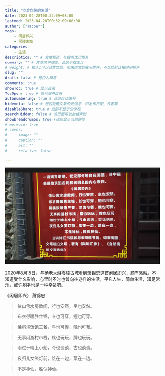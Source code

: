 ```yaml
---
title: "也曾向往的生活"
date: 2023-04-28T00:32:09+08:00
lastmod: 2023-04-28T00:32:09+08:00
author: ["hacper"]
tags:
    - 闲居即兴
    - 零陵古城
categories:
    - 生活
description: "" # 文章描述，与搜索优化相关
summary: "" # 文章简单描述，会展示在主页
# weight: # 输入1可以顶置文章，用来给文章展示排序，不填就默认按时间排序
slug: ""
draft: false # 是否为草稿
comments: true
showToc: true # 显示目录
TocOpen: true # 自动展开目录
autonumbering: true # 目录自动编号
hidemeta: false # 是否隐藏文章的元信息，如发布日期、作者等
disableShare: true # 底部不显示分享栏
searchHidden: false # 该页面可以被搜索到
showbreadcrumbs: true #顶部显示当前路径
# mermaid: true
# cover:
#     image: ""
#     caption: ""
#     alt: ""
#     relative: false

---
```



![](https://github.com/hacperme/picx_hosting/raw/master/20210507/Snipaste_2023-04-28_00-29-48.6k5ozj3ue8s0.webp)

2020年8月15日，与杨老大游零陵古城看到萧锦忠这首闲居即兴，颇有感触。不知道受什么影响，心里时不时也曾向往这样的生活，平凡人生，简单生活，知足常乐，或许躺平也是一种幸福吧。

《闲居即兴》 萧锦忠

> 依山傍水房数间，行也安然，坐也安然。

> 布衣得暖胜丝锦，长也可穿，短也可穿。

> 稀粥淡饭饱三餐，早也可餐，晚也可餐。

> 无事闲游村市栈，棋也玩玩，牌也玩玩。

> 雨过于晴上小船，今也谈谈，古也谈谈。

> 夜归儿女笑灯前，饭在一边，菜在一边。

> 不是神仙，胜似神仙。
